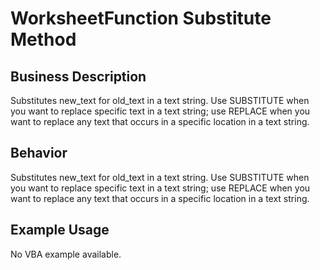 # WorksheetFunction Substitute Method

## Business Description
Substitutes new_text for old_text in a text string. Use SUBSTITUTE when you want to replace specific text in a text string; use REPLACE when you want to replace any text that occurs in a specific location in a text string.

## Behavior
Substitutes new_text for old_text in a text string. Use SUBSTITUTE when you want to replace specific text in a text string; use REPLACE when you want to replace any text that occurs in a specific location in a text string.

## Example Usage
No VBA example available.
